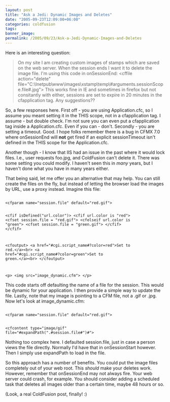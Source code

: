```yaml
---
layout: post
title: "Ask a Jedi: Dynamic Images and Deletes"
date: "2005-09-23T12:09:00+06:00"
categories: coldfusion 
tags: 
banner_image: 
permalink: /2005/09/23/Ask-a-Jedi-Dynamic-Images-and-Deletes
---
```


Here is an interesting question:

<blockquote>
On my site I am creating custom images of stamps which are saved on the web server.  When the session ends I want it to delete the image file. I'm using this code in onSessionEnd: &lt;cffile action="delete" file="C:\Inetpub\www\images\xstamp\temp\#arguments.sessionScope.file#.jpg"&gt;
This works fine in  IE and sometimes in firefox but not consitantly with either, sessions are set to expire in 20 minutes in the cfapplication tag.  Any suggestions??
</blockquote>

So, a few responses here. First off - you are using Application.cfc, so I assume you meant setting it in the THIS scope, not in a cfapplication tag. I assume - but double check. I'm not sure you can even put a cfapplication tag inside a Application.cfc. Even if you can - don't. Secondly - you are setting a timeout. Good. I hope folks remember there is a bug in CFMX 7.0 where onSessionEnd will <b>not</b> get fired if an explicit sessionTimeout isn't defined in the THIS scope for the Application.cfc.

Another though - I know that IIS had an issue in the past where it would lock files. I.e., user requests foo.jpg, and ColdFusion can't delete it. There was some setting you could modify. I haven't seen this in <i>many</i> years, but I haven't done what you have in many years either.

That being said, let me offer you an alternative that may help. You can still create the files on the fly, but instead of letting the browser load the images by URL, use a proxy instead. Imagine this file:

<code>
&lt;cfparam name="session.file" default="red.gif"&gt;

&lt;cfif isDefined("url.color")&gt;
	&lt;cfif url.color is "red"&gt;
		&lt;cfset session.file = "red.gif"&gt;
	&lt;cfelseif url.color is "green"&gt;
		&lt;cfset session.file = "green.gif"&gt;
	&lt;/cfif&gt;
&lt;/cfif&gt;

&lt;cfoutput&gt;
&lt;a href="#cgi.script_name#?color=red"&gt;Set to red.&lt;/a&gt;&lt;br&gt;
&lt;a href="#cgi.script_name#?color=green"&gt;Set to green.&lt;/a&gt;&lt;br&gt;
&lt;/cfoutput&gt;

&lt;p&gt;
&lt;img src="image_dynamic.cfm"&gt;
&lt;/p&gt;
</code>

This code starts off defaulting the name of a file for the session. This would be dynamic for your application. I then provide a simple way to update the file. Lastly, note that my image is pointing to a CFM file, not a .gif or .jpg. Now let's look at image_dynamic.cfm:

<code>
&lt;cfparam name="session.file" default="red.gif"&gt;

&lt;cfcontent type="image/gif" file="#expandPath(".\#session.file#")#"&gt;
</code>

Nothing too complex here. I defaulted session.file, just in case a person views the file directly. Normally I'd have that in onSessionStart however. Then I simply use expandPath to load in the file. 

So this approach has a number of benefits. You could put the image files completely out of your web root. This <i>should</i> make your deletes work. However, remember that onSessionEnd may not always fire. Your web server could crash, for example. You should consider adding a scheduled task that deletes all images older than a certain time, maybe 48 hours or so.

(Look, a real ColdFusion post, finally! :)